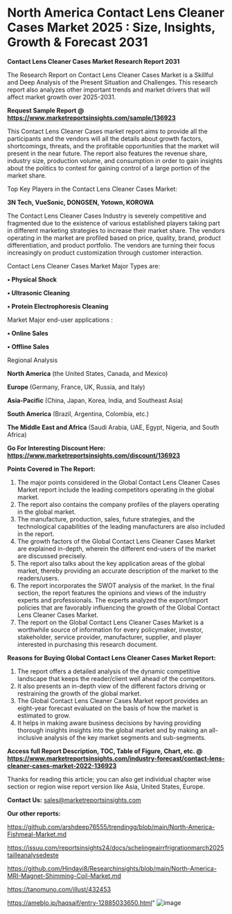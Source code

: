# North America Contact Lens Cleaner Cases Market 2025 : Size, Insights, Growth & Forecast 2031

<strong>Contact Lens Cleaner Cases Market Research Report 2031</strong>

The Research Report on Contact Lens Cleaner Cases Market is a Skillful and Deep Analysis of the Present Situation and Challenges. This research report also analyzes other important trends and market drivers that will affect market growth over 2025-2031.

<strong>Request Sample Report @ <a href=https://www.marketreportsinsights.com/sample/136923>https://www.marketreportsinsights.com/sample/136923</a></strong>

This Contact Lens Cleaner Cases market report aims to provide all the participants and the vendors will all the details about growth factors, shortcomings, threats, and the profitable opportunities that the market will present in the near future. The report also features the revenue share, industry size, production volume, and consumption in order to gain insights about the politics to contest for gaining control of a large portion of the market share.

Top Key Players in the Contact Lens Cleaner Cases Market:

<strong>3N Tech, VueSonic, DONGSEN, Yotown, KOROWA</strong>

The Contact Lens Cleaner Cases Industry is severely competitive and fragmented due to the existence of various established players taking part in different marketing strategies to increase their market share. The vendors operating in the market are profiled based on price, quality, brand, product differentiation, and product portfolio. The vendors are turning their focus increasingly on product customization through customer interaction.

Contact Lens Cleaner Cases Market Major Types are:

<strong>• Physical Shock

• Ultrasonic Cleaning

• Protein Electrophoresis Cleaning</strong>

Market Major end-user applications :

<strong>• Online Sales

• Offline Sales</strong>

Regional Analysis

</u><strong><b>North America</b></strong> (the United States, Canada, and Mexico)

<strong><b>Europe </b></strong>(Germany, France, UK, Russia, and Italy)

<strong><b>Asia-Pacific</b></strong> (China, Japan, Korea, India, and Southeast Asia)

<strong><b>South America</b></strong> (Brazil, Argentina, Colombia, etc.)

<strong><b>The Middle East and Africa</b></strong> (Saudi Arabia, UAE, Egypt, Nigeria, and South Africa)

<strong>Go For Interesting Discount Here: <a href=https://www.marketreportsinsights.com/discount/136923>https://www.marketreportsinsights.com/discount/136923</a></strong>

<strong>Points Covered in The Report:</strong>
<ol>
  <li>The major points considered in the Global Contact Lens Cleaner Cases Market report include the leading competitors operating in the global market.</li>
  <li>The report also contains the company profiles of the players operating in the global market.</li>
  <li>The manufacture, production, sales, future strategies, and the technological capabilities of the leading manufacturers are also included in the report.</li>
  <li>The growth factors of the Global Contact Lens Cleaner Cases Market are explained in-depth, wherein the different end-users of the market are discussed precisely.</li>
  <li>The report also talks about the key application areas of the global market, thereby providing an accurate description of the market to the readers/users.</li>
  <li>The report incorporates the SWOT analysis of the market. In the final section, the report features the opinions and views of the industry experts and professionals. The experts analyzed the export/import policies that are favorably influencing the growth of the Global Contact Lens Cleaner Cases Market.</li>
  <li>The report on the Global Contact Lens Cleaner Cases Market is a worthwhile source of information for every policymaker, investor, stakeholder, service provider, manufacturer, supplier, and player interested in purchasing this research document.</li>
</ol>
<strong>Reasons for Buying Global Contact Lens Cleaner Cases Market Report:</strong>

<ol>
  <li>The report offers a detailed analysis of the dynamic competitive landscape that keeps the reader/client well ahead of the competitors.</li>
  <li>It also presents an in-depth view of the different factors driving or restraining the growth of the global market.</li>
  <li>The Global Contact Lens Cleaner Cases Market report provides an eight-year forecast evaluated on the basis of how the market is estimated to grow.</li>
  <li>It helps in making aware business decisions by having providing thorough insights insights into the global market and by making an all-inclusive analysis of the key market segments and sub-segments.</li>
</ol>
<strong>Access full Report Description, TOC, Table of Figure, Chart, etc. @ <a href=https://www.marketreportsinsights.com/industry-forecast/contact-lens-cleaner-cases-market-2022-136923>https://www.marketreportsinsights.com/industry-forecast/contact-lens-cleaner-cases-market-2022-136923</a></strong>


Thanks for reading this article; you can also get individual chapter wise section or region wise report version like Asia, United States, Europe.

<strong>Contact Us:</strong>
sales@marketreportsinsights.com

<strong>Our other reports:</strong>

<a href=https://github.com/arshdeep76555/trendingg/blob/main/North-America-Fishmeal-Market.md>https://github.com/arshdeep76555/trendingg/blob/main/North-America-Fishmeal-Market.md</a>

<a href=https://issuu.com/reportsinsights24/docs/schelingeairrfrigrationmarch2025tailleanalysedeste>https://issuu.com/reportsinsights24/docs/schelingeairrfrigrationmarch2025tailleanalysedeste</a>

<a href=https://github.com/Hindavi8/Researchinsights/blob/main/North-America-MRI-Magnet-Shimming-Coil-Market.md>https://github.com/Hindavi8/Researchinsights/blob/main/North-America-MRI-Magnet-Shimming-Coil-Market.md</a>

<a href=https://tanomuno.com/illust/432453>https://tanomuno.com/illust/432453</a>

<a href=https://ameblo.jp/haqsaif/entry-12885033650.html>https://ameblo.jp/haqsaif/entry-12885033650.html</a>"
![image](https://github.com/user-attachments/assets/b5ff7035-62fe-4c42-90f0-404d8411efb7)
